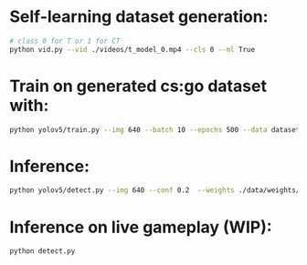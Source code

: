 # Self-learning dataset generation:
```sh
# class 0 for T or 1 for CT
python vid.py --vid ./videos/t_model_0.mp4 --cls 0 --ml True
```
# Train on generated cs:go dataset with:
```sh 
python yolov5/train.py --img 640 --batch 10 --epochs 500 --data dataset.yaml --weights yolov5/yolov5s.pt
```
# Inference:
```sh
python yolov5/detect.py --img 640 --conf 0.2  --weights ./data/weights/best.pt --source ./data/images
```
# Inference on live gameplay (WIP):
```sh
python detect.py
```